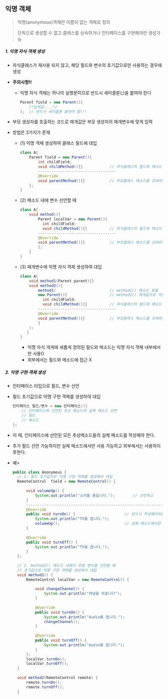 ## 익명 객체

> 익명(anonymous)객체란 이름이 없는 객체로 정의
>
> 단독으로 생성할 수 없고 클래스를 상속하거나 인터페이스를 구현해야만 생성가능

##### 1. 익명 자식 객체 생성

- 자식클래스가 재사용 되지 않고, 해당 필드와 변수의 초기값으로만 사용하는 경우에 생성

- **주의사항!!**

  - 익명 자식 객체는 하나의 실행문이므로 반드시 세미콜론(;)을 붙여야 한다

    ```java
    Parent field = new Parent(){
        /*입력값....*/
    };  // 반드시 세미콜론 붙여야 함!!!
    ```

- 부모 생성자를 호출하는 코드로 매개값은 부모 생성자의 매개변수에 맞게 입력

- 방법은 3가지가 존재

  - (1) 익명 객체 생성하여 클래스 필드에 대입

    ```java
    class A{
        Parent field = new Parent(){
            int childField;
            void childMethod(){}			// 자식클래스의 필드와 메소드
            -----------------------------------
            @Override
            void parentMethod(){}			// 부모클래스 메소드를 오버라이딩
        };
    }
    ```

  - (2) 메소드 내에 변수 선언할 때

    ```java
    class A{
        void method(){
            Parent localVar = new Parent(){
              int childField;
              void childMethod(){}			// 자식클래스의 필드와 메소드
            -----------------------------------
            @Override
            void parentMethod(){}			// 부모클래스 메소드를 오버라이딩
            };
        }
    }
    ```

  - (3) 매개변수에 익명 자식 객체 생성하여 대입

    ```java
    class A{
        void method1(Parent parent){}
        void method2(){
            method1(						// method1() 메소드 호출
        	new Parent(){					// method1() 매개값으로 익명자식 객체 대입
              int childField;
              void childMethod(){}			// 자식클래스의 필드와 메소드
            -----------------------------------
            @Override
            void parentMethod(){}			// 부모클래스 메소드를 오버라이딩
            }
        );
       }
    }
    ```

    - 익명 자식 개게에 새롭게 정의된 필드와 메소드는 익명 자식 객체 내부에서만 사용O
    - 외부에서는 필드와 메소드에 접근 X

##### 2. 익명 구현 객체 생성

- 인터페이스 타입으로 필드, 변수 선언

- 필드 초기값으로 익명 구현 객체를 생성하여 대입

  ```java
  인터페이스 필드/변수 = new 인터페이스(){
      // 인터페이스에 선언된 추상 메소드의 실체 메소드 선언
      // 필드
      // 메소드
  };
  ```

- 이 때, 인터페이스에 선언된 모든 추상메소드들의 실체 메소드를 작성해야 한다.

- 추가 필드 선언 가능하지만 실체 메소드에서만 사용 가능하고 외부에서는 사용하지 못한다.

- 예>

  ```java
  public class Anonymous {
  	// 1. 필드 초기값으로 익명 구현 객체를 생성해서 대입
  	RemoteControl  field = new RemoteControl() {
  		
  		void volumeUp() {
  			System.out.println("소리를 올립니다.");		// 선언하고
  		}
  		-------------------------------------------------------------
  		@Override
  		public void turnOn() {						// 반드시 작성해야하는 실체 메소드
  			System.out.println("TV를 켭니다.");		
  			volumeUp();								// 실체 메소드에서만 사용 가능
  		}
  		
  		@Override
  		public void turnOff() {
  			System.out.println("TV를 끕니다.");
  		}
  	};
  	
  	// 2. method1() 메소드 내에서 로컬 변수를 선언할 때
  	// 초기값으로 익명 구현 객체를 생성해서 대입
  	void method1() {
  		RemoteControl localVar = new RemoteControl() {
  			
  			void changeChannel() {
  				System.out.println("채널을 바꿉니다");
  			}
  			
  			@Override
  			public void turnOn() {
  				System.out.println("Audio를 켭니다.");
  				changeChannel();
  			}
  			
  			@Override
  			public void turnOff() {
  				System.out.println("Audio를 끕니다.");	
  			}
  		};
  		localVar.turnOn();
  		localVar.turnOff();
  	}
  	
  	void method2(RemoteControl remote) {
  		remote.turnOn();
  		remote.turnOff();
  	}
  ```

  

